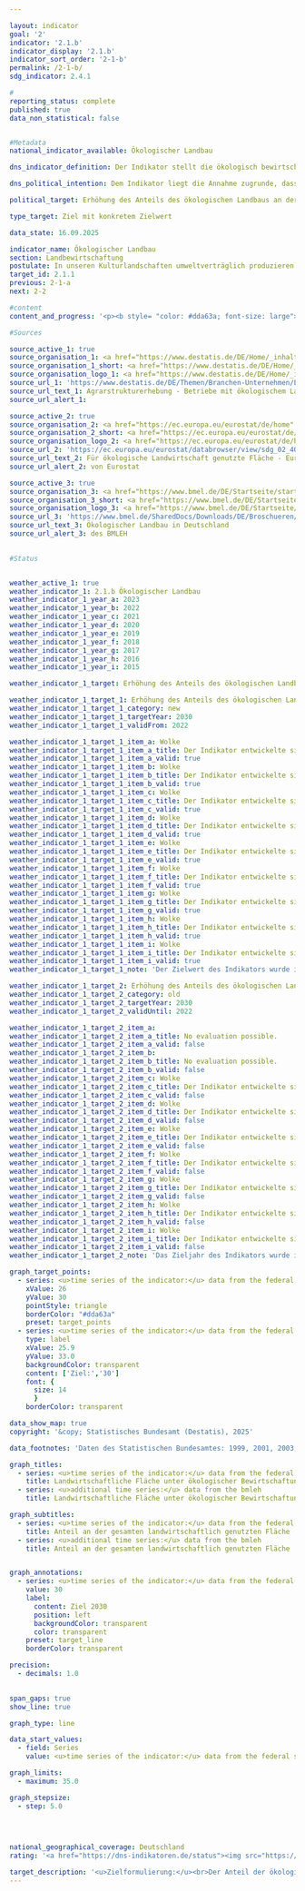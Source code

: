 ```yaml
---

layout: indicator        
goal: '2'        
indicator: '2.1.b'        
indicator_display: '2.1.b'        
indicator_sort_order: '2-1-b'        
permalink: /2-1-b/        
sdg_indicator: 2.4.1        

#
reporting_status: complete        
published: true        
data_non_statistical: false        


#Metadata        
national_indicator_available: Ökologischer Landbau        

dns_indicator_definition: Der Indikator stellt die ökologisch bewirtschaftete Fläche landwirtschaftlicher Betriebe, die dem Kontrollverfahren der EU-Rechtsvorschriften für den ökologischen Landbau unterliegen (Verordnung [EG] Nr. 848/2018&nbsp;und Durchführungsvorschriften), als Anteil an der gesamten landwirtschaftlich bewirtschafteten Fläche in Deutschland (in %) dar. Hierbei sind sowohl die voll auf ökologische Bewirtschaftung umgestellten als auch die noch in der Umstellung befindlichen Flächen einbezogen.        

dns_political_intention: Dem Indikator liegt die Annahme zugrunde, dass durch ökologischen Landbau die natürlichen Ressourcen in besonderem Maße erhalten und geschont werden. Er hat vielfältige positive Auswirkungen auf Natur, Klima und Umwelt und dient der Erzeugung qualitativ hochwertiger Lebensmittel.        

political_target: Erhöhung des Anteils des ökologischen Landbaus an der landwirtschaftlich genutzten Fläche auf 30&nbsp;% bis 2030        

type_target: Ziel mit konkretem Zielwert        

data_state: 16.09.2025        

indicator_name: Ökologischer Landbau        
section: Landbewirtschaftung        
postulate: In unseren Kulturlandschaften umweltverträglich produzieren        
target_id: 2.1.1        
previous: 2-1-a        
next: 2-2        

#content         
content_and_progress: '<p><b style= "color: #dda63a; font-size: large">2.1.b Ökologischer Landbau</b><br><br>Daten zur ökologischen Bewirtschaftung stellen sowohl die Bundesanstalt für Landwirtschaft und Ernährung (BLE) im Auftrag des Bundesministeriums für Landwirtschaft, Ernährung und Heimat (BMLEH) als auch das Statistische Bundesamt bereit. Zur Ermittlung der ökologisch bewirtschafteten Fläche nutzt das Statistische Bundesamt verschiedene Erhebungen. In Jahren mit einer Strukturerhebung (Landwirtschaftszählung, Agrarstrukturerhebung) werden die Angaben zu den ökologischen Flächen primärstatistisch erfasst. In den Zwischenjahren kommt ein Schätzverfahren zum Einsatz. Künftig sollen die Daten zur ökologisch bewirtschafteten Fläche im Rahmen der Erhebung zur Bodennutzung landwirtschaftlicher Betriebe&nbsp;–&nbsp;dem Nachfolgeinstrument der Bodennutzungshaupterhebung&nbsp;–&nbsp;sekundärstatistisch erhoben werden.<br><br>Die Bezugsgröße für die Berechnung des Anteils ökologisch bewirtschafteter Flächen ist die landwirtschaftlich genutzte Fläche, die jährlich vom Statistischen Bundesamt erfasst wird. Sie umfasst alle landwirtschaftlich oder gartenbaulich genutzten Flächen. Gebäude- und Hofflächen der landwirtschaftlichen Betriebe sind in dieser Bezugsgröße nicht enthalten.<br><br>Die Daten der BLE enthalten Angaben zur ökologisch bewirtschafteten Fläche, die von den Öko-Kontrollbehörden der Länder jährlich gemeldet werden. Stichtag ist jeweils der 31.12. Alle Meldungen eines laufenden Jahres werden bis zu diesem Stichtag kumuliert. In den Daten der BLE zeigen sich tendenziell etwas höhere Werte. Dies liegt unter anderem daran, dass Flächen ohne Abschneidegrenze auf die gesamten Flächen mit Abschneidegrenze bezogen werden und unterschiedliche Berichtszeiträume zugrunde liegen. Das bedeutet, dass im Zähler auch sehr kleine Flächen berücksichtigt werden, während im Nenner nur Flächen ab einer bestimmten Mindestgröße einfließen.<br><br>Nach den Daten des Statistischen Bundesamtes stieg der Anteil der ökologisch bewirtschafteten Fläche an der landwirtschaftlichen Nutzfläche zwischen 1999&nbsp;und 2023&nbsp;von 2,9&nbsp;% auf 11,2&nbsp;%. Im Jahr 2023&nbsp;entspricht dies einer Fläche von 1,85&nbsp;Millionen Hektar. Die Daten der BLE weisen einen etwas höheren Anteil der Ökolandbaufläche an der landwirtschaftlichen Nutzfläche aus. Für 2023&nbsp;lag dieser bei 11,4&nbsp;% beziehungsweise 1,89&nbsp;Millionen Hektar. Basierend auf den Zahlen des Statistischen Bundesamtes würde der Anteil der ökologisch bewirtschafteten Fläche bei Fortschreibung des Trends der vergangenen sechs Berichtsjahre im Jahr 2030&nbsp;bei 16,7&nbsp;% liegen. Das politisch festgelegte Ziel, bis dahin 30&nbsp;% der landwirtschaftlichen Nutzfläche ökologisch zu bewirtschaften, würde damit ebenso verfehlt wie das frühere Ziel der Bundesregierung von 20&nbsp;%.<br><br>Die Ökolandbaufläche in Deutschland wurde im Jahr 2023&nbsp;wie folgt genutzt: 51,5&nbsp;% entfielen auf Dauergrünland, 47,0&nbsp;% auf Ackerland und 1,5&nbsp;% auf sonstige Flächen. Demgegenüber lag der Schwerpunkt in der Landwirtschaft insgesamt bei den Ackerflächen mit einem Anteil von 70,4&nbsp;%. Der Anteil des Dauergrünlands betrug 28,4&nbsp;%, während sonstige Flächen 1,2&nbsp;% der gesamten landwirtschaftlich genutzten Fläche ausmachten.<br><br>Nach Ergebnissen der Agrarstrukturerhebung 2023&nbsp;ist der Anteil der ökologisch bewirtschafteten Fläche an der landwirtschaftlichen Nutzfläche unter allen Flächenländern im Saarland mit 19,4&nbsp;% am höchsten, gefolgt von Brandenburg mit 17,6&nbsp;% und Hessen mit 15,4&nbsp;%. Die Umstellung auf Ökolandbau wird von den einzelnen Bundesländern in unterschiedlichem Umfang gefördert.<br><br>In den Staaten der EU-27&nbsp;wurde nach Angaben des statistischen Amts der Europäischen Union (Eurostat) im Jahr 2020&nbsp;eine Fläche von insgesamt 14,7&nbsp;Millionen Hektar ökologisch bewirtschaftet. Dies entsprach einem Anteil von 9,1&nbsp;% an der gesamten landwirtschaftlich genutzten Fläche. Die höchsten Anteile der Ökolandbaufläche innerhalb der EU-Länder wurden im Jahr 2022&nbsp;für Estland mit 23,4&nbsp;% verzeichnet, gefolgt von Schweden mit 19,9&nbsp;%, Portugal mit 19,3&nbsp;%, Italien mit 18,1&nbsp;%, Griechenland mit 17,2&nbsp;% und der Tschechischen Republik mit 16,0&nbsp;%.</p>'                

#Sources        

source_active_1: true
source_organisation_1: <a href="https://www.destatis.de/DE/Home/_inhalt.html" target="_blank">Statistisches Bundesamt</a>
source_organisation_1_short: <a href="https://www.destatis.de/DE/Home/_inhalt.html" target="_blank">Statistisches Bundesamt</a>
source_organisation_logo_1: <a href="https://www.destatis.de/DE/Home/_inhalt.html" target="_blank"><img src="https://dns-indikatoren.de/public/OrgImgDe/destatis.png" alt="Statistisches Bundesamt" title=" Klicken Sie hier um zur Homepage der Organisation Statistisches Bundesamt zu gelangen." style="height:60px; width:148px; border:transparent"/></a>
source_url_1: 'https://www.destatis.de/DE/Themen/Branchen-Unternehmen/Landwirtschaft-Forstwirtschaft-Fischerei/Landwirtschaftliche-Betriebe/Tabellen/oekologischer-landbau-bundeslaender.html'
source_url_text_1: Agrarstrukturerhebung - Betriebe mit ökologischem Landbau
source_url_alert_1: 

source_active_2: true
source_organisation_2: <a href="https://ec.europa.eu/eurostat/de/home" target="_blank" onclick="return confirm_alert('von Eurostat', 'De')">Statistisches Amt der Europäischen Union</a>
source_organisation_2_short: <a href="https://ec.europa.eu/eurostat/de/home" target="_blank" onclick="return confirm_alert('von Eurostat', 'De')">Statistisches Amt der Europäischen Union</a>
source_organisation_logo_2: <a href="https://ec.europa.eu/eurostat/de/home" target="_blank" onclick="return confirm_alert('von Eurostat', 'De')"><img src="https://dns-indikatoren.de/public/OrgImgDe/eurostat.png" alt="Statistisches Amt der Europäischen Union" title=" Klicken Sie hier um zur Homepage der Organisation Statistisches Amt der Europäischen Union zu gelangen." style="height:60px; width:148px; border:transparent"/></a>
source_url_2: 'https://ec.europa.eu/eurostat/databrowser/view/sdg_02_40/default/table?lang=de'
source_url_text_2: Für ökologische Landwirtschaft genutzte Fläche - Eurostat-Tabelle [org_cropar]
source_url_alert_2: von Eurostat

source_active_3: true
source_organisation_3: <a href="https://www.bmel.de/DE/Startseite/startseite_node.html" target="_blank" onclick="return confirm_alert('des BMLEH', 'De')">Bundesministerium für Landwirtschaft, Ernährung und Heimat</a>
source_organisation_3_short: <a href="https://www.bmel.de/DE/Startseite/startseite_node.html" target="_blank" onclick="return confirm_alert('des BMLEH', 'De')">Bundesministerium für Landwirtschaft, Ernährung und Heimat</a>
source_organisation_logo_3: <a href="https://www.bmel.de/DE/Startseite/startseite_node.html" target="_blank" onclick="return confirm_alert('des BMLEH', 'De')"><img src="https://dns-indikatoren.de/public/OrgImgDe/bmleh.png" alt="Bundesministerium für Landwirtschaft, Ernährung und Heimat" title=" Klicken Sie hier um zur Homepage der Organisation Bundesministerium für Landwirtschaft, Ernährung und Heimat zu gelangen." style="height:60px; width:148px; border:transparent"/></a>
source_url_3: 'https://www.bmel.de/SharedDocs/Downloads/DE/Broschueren/OekolandbauDeutschland.pdf?__blob=publicationFile&v=14'
source_url_text_3: Ökologischer Landbau in Deutschland
source_url_alert_3: des BMLEH
        

#Status        


weather_active_1: true
weather_indicator_1: 2.1.b Ökologischer Landbau
weather_indicator_1_year_a: 2023
weather_indicator_1_year_b: 2022
weather_indicator_1_year_c: 2021
weather_indicator_1_year_d: 2020
weather_indicator_1_year_e: 2019
weather_indicator_1_year_f: 2018
weather_indicator_1_year_g: 2017
weather_indicator_1_year_h: 2016
weather_indicator_1_year_i: 2015

weather_indicator_1_target: Erhöhung des Anteils des ökologischen Landbaus an der landwirtschaftlich genutzten Fläche auf 30 Prozent bis 2030

weather_indicator_1_target_1: Erhöhung des Anteils des ökologischen Landbaus an der landwirtschaftlich genutzten Fläche auf <b>30 %</b> bis 2030
weather_indicator_1_target_1_category: new
weather_indicator_1_target_1_targetYear: 2030
weather_indicator_1_target_1_validFrom: 2022

weather_indicator_1_target_1_item_a: Wolke
weather_indicator_1_target_1_item_a_title: Der Indikator entwickelte sich in 2023 zwar in die gewünschte Richtung auf das Ziel zu, bei Fortsetzung der Entwicklung wäre das Ziel im Zieljahr aber um mehr als 20 % der Differenz zwischen Zielwert und dem Wert aus 2023 verfehlt worden.
weather_indicator_1_target_1_item_a_valid: true
weather_indicator_1_target_1_item_b: Wolke
weather_indicator_1_target_1_item_b_title: Der Indikator entwickelte sich in 2022 zwar in die gewünschte Richtung auf das Ziel zu, bei Fortsetzung der Entwicklung wäre das Ziel im Zieljahr aber um mehr als 20 % der Differenz zwischen Zielwert und dem Wert aus 2022 verfehlt worden.
weather_indicator_1_target_1_item_b_valid: true
weather_indicator_1_target_1_item_c: Wolke
weather_indicator_1_target_1_item_c_title: Der Indikator entwickelte sich in 2021 zwar in die gewünschte Richtung auf das Ziel zu, bei Fortsetzung der Entwicklung wäre das Ziel im Zieljahr aber um mehr als 20 % der Differenz zwischen Zielwert und dem Wert aus 2021 verfehlt worden.
weather_indicator_1_target_1_item_c_valid: true
weather_indicator_1_target_1_item_d: Wolke
weather_indicator_1_target_1_item_d_title: Der Indikator entwickelte sich in 2020 zwar in die gewünschte Richtung auf das Ziel zu, bei Fortsetzung der Entwicklung wäre das Ziel im Zieljahr aber um mehr als 20 % der Differenz zwischen Zielwert und dem Wert aus 2020 verfehlt worden.
weather_indicator_1_target_1_item_d_valid: true
weather_indicator_1_target_1_item_e: Wolke
weather_indicator_1_target_1_item_e_title: Der Indikator entwickelte sich in 2019 zwar in die gewünschte Richtung auf das Ziel zu, bei Fortsetzung der Entwicklung wäre das Ziel im Zieljahr aber um mehr als 20 % der Differenz zwischen Zielwert und dem Wert aus 2019 verfehlt worden.
weather_indicator_1_target_1_item_e_valid: true
weather_indicator_1_target_1_item_f: Wolke
weather_indicator_1_target_1_item_f_title: Der Indikator entwickelte sich in 2018 zwar in die gewünschte Richtung auf das Ziel zu, bei Fortsetzung der Entwicklung wäre das Ziel im Zieljahr aber um mehr als 20 % der Differenz zwischen Zielwert und dem Wert aus 2018 verfehlt worden.
weather_indicator_1_target_1_item_f_valid: true
weather_indicator_1_target_1_item_g: Wolke
weather_indicator_1_target_1_item_g_title: Der Indikator entwickelte sich in 2017 zwar in die gewünschte Richtung auf das Ziel zu, bei Fortsetzung der Entwicklung wäre das Ziel im Zieljahr aber um mehr als 20 % der Differenz zwischen Zielwert und dem Wert aus 2017 verfehlt worden.
weather_indicator_1_target_1_item_g_valid: true
weather_indicator_1_target_1_item_h: Wolke
weather_indicator_1_target_1_item_h_title: Der Indikator entwickelte sich in 2016 zwar in die gewünschte Richtung auf das Ziel zu, bei Fortsetzung der Entwicklung wäre das Ziel im Zieljahr aber um mehr als 20 % der Differenz zwischen Zielwert und dem Wert aus 2016 verfehlt worden.
weather_indicator_1_target_1_item_h_valid: true
weather_indicator_1_target_1_item_i: Wolke
weather_indicator_1_target_1_item_i_title: Der Indikator entwickelte sich in 2015 zwar in die gewünschte Richtung auf das Ziel zu, bei Fortsetzung der Entwicklung wäre das Ziel im Zieljahr aber um mehr als 20 % der Differenz zwischen Zielwert und dem Wert aus 2015 verfehlt worden.
weather_indicator_1_target_1_item_i_valid: true
weather_indicator_1_target_1_note: 'Der Zielwert des Indikators wurde im <a href="https://www.bundesregierung.de/resource/blob/992814/2146150/1cc38031193bf28e03327ba17eb6666b/2022-11-30-dns-grundsatzbeschluss-data.pdf?download=1">Grundsatzbeschluss 2022 zur Deutschen Nachhaltigkeitsstrategie</a> an die Vereinbarungen im Koalitionsvertrag angepasst. Seit Inkrafttreten dieses Beschlusses gilt für den Indikator das geänderte Ziel (30 % bis 2030).'

weather_indicator_1_target_2: Erhöhung des Anteils des ökologischen Landbaus an der landwirtschaftlich genutzten Fläche auf <b>20 %</b> bis 2030
weather_indicator_1_target_2_category: old
weather_indicator_1_target_2_targetYear: 2030
weather_indicator_1_target_2_validUntil: 2022

weather_indicator_1_target_2_item_a: 
weather_indicator_1_target_2_item_a_title: No evaluation possible.
weather_indicator_1_target_2_item_a_valid: false
weather_indicator_1_target_2_item_b: 
weather_indicator_1_target_2_item_b_title: No evaluation possible.
weather_indicator_1_target_2_item_b_valid: false
weather_indicator_1_target_2_item_c: Wolke
weather_indicator_1_target_2_item_c_title: Der Indikator entwickelte sich in 2021 zwar in die gewünschte Richtung auf das Ziel zu, bei Fortsetzung der Entwicklung wäre das Ziel im Zieljahr aber um mehr als 20 % der Differenz zwischen Zielwert und dem Wert aus 2021 verfehlt worden.
weather_indicator_1_target_2_item_c_valid: false
weather_indicator_1_target_2_item_d: Wolke
weather_indicator_1_target_2_item_d_title: Der Indikator entwickelte sich in 2020 zwar in die gewünschte Richtung auf das Ziel zu, bei Fortsetzung der Entwicklung wäre das Ziel im Zieljahr aber um mehr als 20 % der Differenz zwischen Zielwert und dem Wert aus 2020 verfehlt worden.
weather_indicator_1_target_2_item_d_valid: false
weather_indicator_1_target_2_item_e: Wolke
weather_indicator_1_target_2_item_e_title: Der Indikator entwickelte sich in 2019 zwar in die gewünschte Richtung auf das Ziel zu, bei Fortsetzung der Entwicklung wäre das Ziel im Zieljahr aber um mehr als 20 % der Differenz zwischen Zielwert und dem Wert aus 2019 verfehlt worden.
weather_indicator_1_target_2_item_e_valid: false
weather_indicator_1_target_2_item_f: Wolke
weather_indicator_1_target_2_item_f_title: Der Indikator entwickelte sich in 2018 zwar in die gewünschte Richtung auf das Ziel zu, bei Fortsetzung der Entwicklung wäre das Ziel im Zieljahr aber um mehr als 20 % der Differenz zwischen Zielwert und dem Wert aus 2018 verfehlt worden.
weather_indicator_1_target_2_item_f_valid: false
weather_indicator_1_target_2_item_g: Wolke
weather_indicator_1_target_2_item_g_title: Der Indikator entwickelte sich in 2017 zwar in die gewünschte Richtung auf das Ziel zu, bei Fortsetzung der Entwicklung wäre das Ziel im Zieljahr aber um mehr als 20 % der Differenz zwischen Zielwert und dem Wert aus 2017 verfehlt worden.
weather_indicator_1_target_2_item_g_valid: false
weather_indicator_1_target_2_item_h: Wolke
weather_indicator_1_target_2_item_h_title: Der Indikator entwickelte sich in 2016 zwar in die gewünschte Richtung auf das Ziel zu, bei Fortsetzung der Entwicklung wäre das Ziel im Zieljahr aber um mehr als 20 % der Differenz zwischen Zielwert und dem Wert aus 2016 verfehlt worden.
weather_indicator_1_target_2_item_h_valid: false
weather_indicator_1_target_2_item_i: Wolke
weather_indicator_1_target_2_item_i_title: Der Indikator entwickelte sich in 2015 zwar in die gewünschte Richtung auf das Ziel zu, bei Fortsetzung der Entwicklung wäre das Ziel im Zieljahr aber um mehr als 20 % der Differenz zwischen Zielwert und dem Wert aus 2015 verfehlt worden.
weather_indicator_1_target_2_item_i_valid: false
weather_indicator_1_target_2_note: 'Das Zieljahr des Indikators wurde im Rahmen der <a href="https://www.bundesregierung.de/resource/blob/975274/1546450/c32ed8ebe3b82eb22e3daa78b01bcf31/2018-11-07-aktualisierung-dns-2018-data.pdf?download=1">Aktualisierung der Deutschen Nachhaltigkeitsstrategie 2018</a> festgelegt. Seit Inkrafttreten dieses Beschlusses galt für den Indikator das geänderte Ziel (20 % bis 2030). Im Rahmen des Grundsatzbeschlusses 2022 zur Deutschen Nachhaltigkeitsstrategie wurde es erneut angepasst.'        

graph_target_points:
  - series: <u>time series of the indicator:</u> data from the federal statistical office
    xValue: 26
    yValue: 30
    pointStyle: triangle
    borderColor: "#dda63a"
    preset: target_points
  - series: <u>time series of the indicator:</u> data from the federal statistical office
    type: label
    xValue: 25.9
    yValue: 33.0
    backgroundColor: transparent
    content: ['Ziel:','30']
    font: {
      size: 14
      }
    borderColor: transparent        

data_show_map: true        
copyright: '&copy; Statistisches Bundesamt (Destatis), 2025'        

data_footnotes: 'Daten des Statistischen Bundesamtes: 1999, 2001, 2003, 2005, 2007, 2010, 2013, 2016, 2020 und 2023 erhobene Daten (Agrarstrukturerhebung).<br>• Zwischenjahre sowie 2021 und 2022 geschätzte Daten.'        

graph_titles: 
  - series: <u>time series of the indicator:</u> data from the federal statistical office
    title: Landwirtschaftliche Fläche unter ökologischer Bewirtschaftung
  - series: <u>additional time series:</u> data from the bmleh
    title: Landwirtschaftliche Fläche unter ökologischer Bewirtschaftung        

graph_subtitles: 
  - series: <u>time series of the indicator:</u> data from the federal statistical office
    title: Anteil an der gesamten landwirtschaftlich genutzten Fläche
  - series: <u>additional time series:</u> data from the bmleh
    title: Anteil an der gesamten landwirtschaftlich genutzten Fläche        


graph_annotations:
  - series: <u>time series of the indicator:</u> data from the federal statistical office
    value: 30
    label:
      content: Ziel 2030
      position: left
      backgroundColor: transparent
      color: transparent
    preset: target_line
    borderColor: transparent        

precision: 
  - decimals: 1.0
            

span_gaps: true        
show_line: true        

graph_type: line                

data_start_values: 
  - field: Series
    value: <u>time series of the indicator:</u> data from the federal statistical office        

graph_limits: 
  - maximum: 35.0        

graph_stepsize: 
  - step: 5.0
            

                        

national_geographical_coverage: Deutschland                
rating: '<a href="https://dns-indikatoren.de/status"><img src="https://sdg-indikatoren.de/public/Wettersymbole/Wolke.png" title="Der Indikator entwickelte sich in 2023 zwar in die gewünschte Richtung auf das Ziel zu, bei Fortsetzung der Entwicklung wäre das Ziel im Zieljahr aber um mehr als 20 % der Differenz zwischen Zielwert und dem Wert aus 2023 verfehlt worden." alt="Wettersymbol Wolke"/></a>'        

target_description: '<u>Zielformulierung:</u><br>Der Anteil der ökologisch bewirtschafteten landwirtschaftlichen Fläche soll bis 2030&nbsp;auf mindestens 30&nbsp;% erhöht werden.<br><br><u>Bewertung:</u><br>Ausgehend von der Zielformulierung zeigt der Indikator 2.1.b eine kontinuierliche Entwicklung in die gewünschte Richtung. Bei Fortsetzung dieser Entwicklung würde das politisch festgelegte Ziel jedoch deutlich verfehlt werden. Der Indikator 2.1.b wird daher für das Jahr 2023&nbsp;mit <b>Wolke</b> bewertet.<br><br><u>Datenstand zum Zeitpunkt der Bewertung:</u><br>03.04.2024'        
---
```



